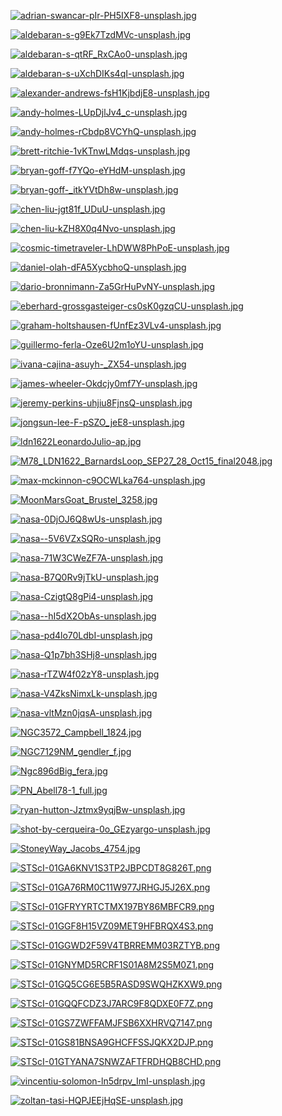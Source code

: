 [![adrian-swancar-pIr-PH5IXF8-unsplash.jpg](adrian-swancar-pIr-PH5IXF8-unsplash.jpg "adrian-swancar-pIr-PH5IXF8-unsplash.jpg")](adrian-swancar-pIr-PH5IXF8-unsplash.jpg)

[![aldebaran-s-g9Ek7TzdMVc-unsplash.jpg](aldebaran-s-g9Ek7TzdMVc-unsplash.jpg "aldebaran-s-g9Ek7TzdMVc-unsplash.jpg")](aldebaran-s-g9Ek7TzdMVc-unsplash.jpg)

[![aldebaran-s-qtRF_RxCAo0-unsplash.jpg](aldebaran-s-qtRF_RxCAo0-unsplash.jpg "aldebaran-s-qtRF_RxCAo0-unsplash.jpg")](aldebaran-s-qtRF_RxCAo0-unsplash.jpg)

[![aldebaran-s-uXchDIKs4qI-unsplash.jpg](aldebaran-s-uXchDIKs4qI-unsplash.jpg "aldebaran-s-uXchDIKs4qI-unsplash.jpg")](aldebaran-s-uXchDIKs4qI-unsplash.jpg)

[![alexander-andrews-fsH1KjbdjE8-unsplash.jpg](alexander-andrews-fsH1KjbdjE8-unsplash.jpg "alexander-andrews-fsH1KjbdjE8-unsplash.jpg")](alexander-andrews-fsH1KjbdjE8-unsplash.jpg)

[![andy-holmes-LUpDjlJv4_c-unsplash.jpg](andy-holmes-LUpDjlJv4_c-unsplash.jpg "andy-holmes-LUpDjlJv4_c-unsplash.jpg")](andy-holmes-LUpDjlJv4_c-unsplash.jpg)

[![andy-holmes-rCbdp8VCYhQ-unsplash.jpg](andy-holmes-rCbdp8VCYhQ-unsplash.jpg "andy-holmes-rCbdp8VCYhQ-unsplash.jpg")](andy-holmes-rCbdp8VCYhQ-unsplash.jpg)

[![brett-ritchie-1vKTnwLMdqs-unsplash.jpg](brett-ritchie-1vKTnwLMdqs-unsplash.jpg "brett-ritchie-1vKTnwLMdqs-unsplash.jpg")](brett-ritchie-1vKTnwLMdqs-unsplash.jpg)

[![bryan-goff-f7YQo-eYHdM-unsplash.jpg](bryan-goff-f7YQo-eYHdM-unsplash.jpg "bryan-goff-f7YQo-eYHdM-unsplash.jpg")](bryan-goff-f7YQo-eYHdM-unsplash.jpg)

[![bryan-goff-_itkYVtDh8w-unsplash.jpg](bryan-goff-_itkYVtDh8w-unsplash.jpg "bryan-goff-_itkYVtDh8w-unsplash.jpg")](bryan-goff-_itkYVtDh8w-unsplash.jpg)

[![chen-liu-jgt81f_UDuU-unsplash.jpg](chen-liu-jgt81f_UDuU-unsplash.jpg "chen-liu-jgt81f_UDuU-unsplash.jpg")](chen-liu-jgt81f_UDuU-unsplash.jpg)

[![chen-liu-kZH8X0q4Nvo-unsplash.jpg](chen-liu-kZH8X0q4Nvo-unsplash.jpg "chen-liu-kZH8X0q4Nvo-unsplash.jpg")](chen-liu-kZH8X0q4Nvo-unsplash.jpg)

[![cosmic-timetraveler-LhDWW8PhPoE-unsplash.jpg](cosmic-timetraveler-LhDWW8PhPoE-unsplash.jpg "cosmic-timetraveler-LhDWW8PhPoE-unsplash.jpg")](cosmic-timetraveler-LhDWW8PhPoE-unsplash.jpg)

[![daniel-olah-dFA5XycbhoQ-unsplash.jpg](daniel-olah-dFA5XycbhoQ-unsplash.jpg "daniel-olah-dFA5XycbhoQ-unsplash.jpg")](daniel-olah-dFA5XycbhoQ-unsplash.jpg)

[![dario-bronnimann-Za5GrHuPvNY-unsplash.jpg](dario-bronnimann-Za5GrHuPvNY-unsplash.jpg "dario-bronnimann-Za5GrHuPvNY-unsplash.jpg")](dario-bronnimann-Za5GrHuPvNY-unsplash.jpg)

[![eberhard-grossgasteiger-cs0sK0gzqCU-unsplash.jpg](eberhard-grossgasteiger-cs0sK0gzqCU-unsplash.jpg "eberhard-grossgasteiger-cs0sK0gzqCU-unsplash.jpg")](eberhard-grossgasteiger-cs0sK0gzqCU-unsplash.jpg)

[![graham-holtshausen-fUnfEz3VLv4-unsplash.jpg](graham-holtshausen-fUnfEz3VLv4-unsplash.jpg "graham-holtshausen-fUnfEz3VLv4-unsplash.jpg")](graham-holtshausen-fUnfEz3VLv4-unsplash.jpg)

[![guillermo-ferla-Oze6U2m1oYU-unsplash.jpg](guillermo-ferla-Oze6U2m1oYU-unsplash.jpg "guillermo-ferla-Oze6U2m1oYU-unsplash.jpg")](guillermo-ferla-Oze6U2m1oYU-unsplash.jpg)

[![ivana-cajina-asuyh-_ZX54-unsplash.jpg](ivana-cajina-asuyh-_ZX54-unsplash.jpg "ivana-cajina-asuyh-_ZX54-unsplash.jpg")](ivana-cajina-asuyh-_ZX54-unsplash.jpg)

[![james-wheeler-Okdcjy0mf7Y-unsplash.jpg](james-wheeler-Okdcjy0mf7Y-unsplash.jpg "james-wheeler-Okdcjy0mf7Y-unsplash.jpg")](james-wheeler-Okdcjy0mf7Y-unsplash.jpg)

[![jeremy-perkins-uhjiu8FjnsQ-unsplash.jpg](jeremy-perkins-uhjiu8FjnsQ-unsplash.jpg "jeremy-perkins-uhjiu8FjnsQ-unsplash.jpg")](jeremy-perkins-uhjiu8FjnsQ-unsplash.jpg)

[![jongsun-lee-F-pSZO_jeE8-unsplash.jpg](jongsun-lee-F-pSZO_jeE8-unsplash.jpg "jongsun-lee-F-pSZO_jeE8-unsplash.jpg")](jongsun-lee-F-pSZO_jeE8-unsplash.jpg)

[![ldn1622LeonardoJulio-ap.jpg](ldn1622LeonardoJulio-ap.jpg "ldn1622LeonardoJulio-ap.jpg")](ldn1622LeonardoJulio-ap.jpg)

[![M78_LDN1622_BarnardsLoop_SEP27_28_Oct15_final2048.jpg](M78_LDN1622_BarnardsLoop_SEP27_28_Oct15_final2048.jpg "M78_LDN1622_BarnardsLoop_SEP27_28_Oct15_final2048.jpg")](M78_LDN1622_BarnardsLoop_SEP27_28_Oct15_final2048.jpg)

[![max-mckinnon-c9OCWLka764-unsplash.jpg](max-mckinnon-c9OCWLka764-unsplash.jpg "max-mckinnon-c9OCWLka764-unsplash.jpg")](max-mckinnon-c9OCWLka764-unsplash.jpg)

[![MoonMarsGoat_Brustel_3258.jpg](MoonMarsGoat_Brustel_3258.jpg "MoonMarsGoat_Brustel_3258.jpg")](MoonMarsGoat_Brustel_3258.jpg)

[![nasa-0DjOJ6Q8wUs-unsplash.jpg](nasa-0DjOJ6Q8wUs-unsplash.jpg "nasa-0DjOJ6Q8wUs-unsplash.jpg")](nasa-0DjOJ6Q8wUs-unsplash.jpg)

[![nasa--5V6VZxSQRo-unsplash.jpg](nasa--5V6VZxSQRo-unsplash.jpg "nasa--5V6VZxSQRo-unsplash.jpg")](nasa--5V6VZxSQRo-unsplash.jpg)

[![nasa-71W3CWeZF7A-unsplash.jpg](nasa-71W3CWeZF7A-unsplash.jpg "nasa-71W3CWeZF7A-unsplash.jpg")](nasa-71W3CWeZF7A-unsplash.jpg)

[![nasa-B7Q0Rv9jTkU-unsplash.jpg](nasa-B7Q0Rv9jTkU-unsplash.jpg "nasa-B7Q0Rv9jTkU-unsplash.jpg")](nasa-B7Q0Rv9jTkU-unsplash.jpg)

[![nasa-CzigtQ8gPi4-unsplash.jpg](nasa-CzigtQ8gPi4-unsplash.jpg "nasa-CzigtQ8gPi4-unsplash.jpg")](nasa-CzigtQ8gPi4-unsplash.jpg)

[![nasa--hI5dX2ObAs-unsplash.jpg](nasa--hI5dX2ObAs-unsplash.jpg "nasa--hI5dX2ObAs-unsplash.jpg")](nasa--hI5dX2ObAs-unsplash.jpg)

[![nasa-pd4lo70LdbI-unsplash.jpg](nasa-pd4lo70LdbI-unsplash.jpg "nasa-pd4lo70LdbI-unsplash.jpg")](nasa-pd4lo70LdbI-unsplash.jpg)

[![nasa-Q1p7bh3SHj8-unsplash.jpg](nasa-Q1p7bh3SHj8-unsplash.jpg "nasa-Q1p7bh3SHj8-unsplash.jpg")](nasa-Q1p7bh3SHj8-unsplash.jpg)

[![nasa-rTZW4f02zY8-unsplash.jpg](nasa-rTZW4f02zY8-unsplash.jpg "nasa-rTZW4f02zY8-unsplash.jpg")](nasa-rTZW4f02zY8-unsplash.jpg)

[![nasa-V4ZksNimxLk-unsplash.jpg](nasa-V4ZksNimxLk-unsplash.jpg "nasa-V4ZksNimxLk-unsplash.jpg")](nasa-V4ZksNimxLk-unsplash.jpg)

[![nasa-vltMzn0jqsA-unsplash.jpg](nasa-vltMzn0jqsA-unsplash.jpg "nasa-vltMzn0jqsA-unsplash.jpg")](nasa-vltMzn0jqsA-unsplash.jpg)

[![NGC3572_Campbell_1824.jpg](NGC3572_Campbell_1824.jpg "NGC3572_Campbell_1824.jpg")](NGC3572_Campbell_1824.jpg)

[![NGC7129NM_gendler_f.jpg](NGC7129NM_gendler_f.jpg "NGC7129NM_gendler_f.jpg")](NGC7129NM_gendler_f.jpg)

[![Ngc896dBig_fera.jpg](Ngc896dBig_fera.jpg "Ngc896dBig_fera.jpg")](Ngc896dBig_fera.jpg)

[![PN_Abell78-1_full.jpg](PN_Abell78-1_full.jpg "PN_Abell78-1_full.jpg")](PN_Abell78-1_full.jpg)

[![ryan-hutton-Jztmx9yqjBw-unsplash.jpg](ryan-hutton-Jztmx9yqjBw-unsplash.jpg "ryan-hutton-Jztmx9yqjBw-unsplash.jpg")](ryan-hutton-Jztmx9yqjBw-unsplash.jpg)

[![shot-by-cerqueira-0o_GEzyargo-unsplash.jpg](shot-by-cerqueira-0o_GEzyargo-unsplash.jpg "shot-by-cerqueira-0o_GEzyargo-unsplash.jpg")](shot-by-cerqueira-0o_GEzyargo-unsplash.jpg)

[![StoneyWay_Jacobs_4754.jpg](StoneyWay_Jacobs_4754.jpg "StoneyWay_Jacobs_4754.jpg")](StoneyWay_Jacobs_4754.jpg)

[![STScI-01GA6KNV1S3TP2JBPCDT8G826T.png](STScI-01GA6KNV1S3TP2JBPCDT8G826T.png "STScI-01GA6KNV1S3TP2JBPCDT8G826T.png")](STScI-01GA6KNV1S3TP2JBPCDT8G826T.png)

[![STScI-01GA76RM0C11W977JRHGJ5J26X.png](STScI-01GA76RM0C11W977JRHGJ5J26X.png "STScI-01GA76RM0C11W977JRHGJ5J26X.png")](STScI-01GA76RM0C11W977JRHGJ5J26X.png)

[![STScI-01GFRYYRTCTMX197BY86MBFCR9.png](STScI-01GFRYYRTCTMX197BY86MBFCR9.png "STScI-01GFRYYRTCTMX197BY86MBFCR9.png")](STScI-01GFRYYRTCTMX197BY86MBFCR9.png)

[![STScI-01GGF8H15VZ09MET9HFBRQX4S3.png](STScI-01GGF8H15VZ09MET9HFBRQX4S3.png "STScI-01GGF8H15VZ09MET9HFBRQX4S3.png")](STScI-01GGF8H15VZ09MET9HFBRQX4S3.png)

[![STScI-01GGWD2F59V4TBRREMM03RZTYB.png](STScI-01GGWD2F59V4TBRREMM03RZTYB.png "STScI-01GGWD2F59V4TBRREMM03RZTYB.png")](STScI-01GGWD2F59V4TBRREMM03RZTYB.png)

[![STScI-01GNYMD5RCRF1S01A8M2S5M0Z1.png](STScI-01GNYMD5RCRF1S01A8M2S5M0Z1.png "STScI-01GNYMD5RCRF1S01A8M2S5M0Z1.png")](STScI-01GNYMD5RCRF1S01A8M2S5M0Z1.png)

[![STScI-01GQ5CG6E5B5RASD9SWQHZKXW9.png](STScI-01GQ5CG6E5B5RASD9SWQHZKXW9.png "STScI-01GQ5CG6E5B5RASD9SWQHZKXW9.png")](STScI-01GQ5CG6E5B5RASD9SWQHZKXW9.png)

[![STScI-01GQQFCDZ3J7ARC9F8QDXE0F7Z.png](STScI-01GQQFCDZ3J7ARC9F8QDXE0F7Z.png "STScI-01GQQFCDZ3J7ARC9F8QDXE0F7Z.png")](STScI-01GQQFCDZ3J7ARC9F8QDXE0F7Z.png)

[![STScI-01GS7ZWFFAMJFSB6XXHRVQ7147.png](STScI-01GS7ZWFFAMJFSB6XXHRVQ7147.png "STScI-01GS7ZWFFAMJFSB6XXHRVQ7147.png")](STScI-01GS7ZWFFAMJFSB6XXHRVQ7147.png)

[![STScI-01GS81BNSA9GHCFFSSJQKX2DJP.png](STScI-01GS81BNSA9GHCFFSSJQKX2DJP.png "STScI-01GS81BNSA9GHCFFSSJQKX2DJP.png")](STScI-01GS81BNSA9GHCFFSSJQKX2DJP.png)

[![STScI-01GTYANA7SNWZAFTFRDHQB8CHD.png](STScI-01GTYANA7SNWZAFTFRDHQB8CHD.png "STScI-01GTYANA7SNWZAFTFRDHQB8CHD.png")](STScI-01GTYANA7SNWZAFTFRDHQB8CHD.png)

[![vincentiu-solomon-ln5drpv_ImI-unsplash.jpg](vincentiu-solomon-ln5drpv_ImI-unsplash.jpg "vincentiu-solomon-ln5drpv_ImI-unsplash.jpg")](vincentiu-solomon-ln5drpv_ImI-unsplash.jpg)

[![zoltan-tasi-HQPJEEjHqSE-unsplash.jpg](zoltan-tasi-HQPJEEjHqSE-unsplash.jpg "zoltan-tasi-HQPJEEjHqSE-unsplash.jpg")](zoltan-tasi-HQPJEEjHqSE-unsplash.jpg)

